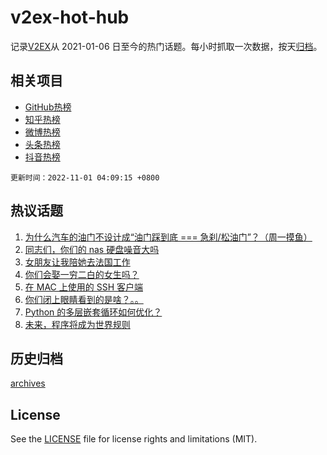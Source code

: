 # v2ex-hot-hub

 记录[V2EX](https://www.v2ex.com/)从 2021-01-06 日至今的热门话题。每小时抓取一次数据，按天[归档](archives)。
 
 ## 相关项目

- [GitHub热榜](https://github.com/snaildev/github-hot-hub)
- [知乎热榜](https://github.com/snaildev/zhihu-hot-hub)
- [微博热榜](https://github.com/snaildev/weibo-hot-hub)
- [头条热榜](https://github.com/snaildev/toutiao-hot-hub)
- [抖音热榜](https://github.com/snaildev/douyin-hot-hub)


 `更新时间：2022-11-01 04:09:15 +0800`

## 热议话题

1. [为什么汽车的油门不设计成“油门踩到底 === 急刹/松油门”？（周一摸鱼）](https://www.v2ex.com/t/891394)
1. [同志们，你们的 nas 硬盘噪音大吗](https://www.v2ex.com/t/891332)
1. [女朋友让我陪她去法国工作](https://www.v2ex.com/t/891341)
1. [你们会娶一穷二白的女生吗？](https://www.v2ex.com/t/891399)
1. [在 MAC 上使用的 SSH 客户端](https://www.v2ex.com/t/891314)
1. [你们闭上眼睛看到的是啥？。。](https://www.v2ex.com/t/891392)
1. [Python 的多层嵌套循环如何优化？](https://www.v2ex.com/t/891370)
1. [未来，程序将成为世界规则](https://www.v2ex.com/t/891548)

## 历史归档

[archives](archives)

## License

See the [LICENSE](LICENSE) file for license rights and limitations (MIT).
